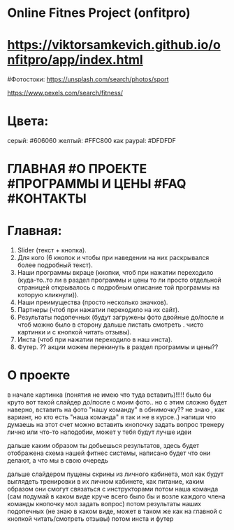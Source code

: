 # Online Fitnes Project (onfitpro)

# https://viktorsamkevich.github.io/onfitpro/app/index.html

#Фотостоки:
https://unsplash.com/search/photos/sport

https://www.pexels.com/search/fitness/
# Цвета:
серый: #606060
желтый: #FFC800
как paypal: #DFDFDF

# ГЛАВНАЯ #О ПРОЕКТЕ #ПРОГРАММЫ И ЦЕНЫ #FAQ #КОНТАКТЫ

# Главная:
1. Slider (текст + кнопка).
2. Для кого (6 кнопок и чтобы при наведении на них раскрывался более подробный текст).
3. Наши программы вкраце (кнопки, чтоб при нажатии переходило (куда-то..то ли в раздел программы и цены то ли просто отдельной страницей открывалось с подробным описание той программы на которую кликнули)).
4. Наши преимущества (просто несколько значков).
5. Партнеры (чтоб при нажатии переходило на их сайт).
6. Результаты подопечных (будут загружены фото двойные до/после и чтоб можно было в сторону дальше листать смотреть . чисто картинки и с кнопкой читать отзывы).
7. Инста (чтоб при нажатии переходило в наш инста).
8. Футер.
?? акции можем перекинуть в раздел программы и цены??


# О проекте
в начале картинка (понятия не имею что туда вставить)!!!!!
было бы круто вот такой слайдер до/после с моим фото.. но с этим сложно будет наверно, вставить на фото "нашу команду" в обнимочку?? не знаю , как вариант, но кто есть "наша команда" я так и не в курсе..) напиши что думаешь на этот счет
можно вставить кнопочку задать вопрос тренеру лично или что-то наподобии, может у тебя будут лучше идеи

дальше каким образом ты добьешься результатов, здесь будет отображена схема нашей фитнес системы, написано будет что они делают, а что мы в свою очередь

дальше слайдером пущены скрины из личного кабинета, мол как будут выглядеть тренировки в их личном кабинете, как питание, каким образом они смогут связаться с инструкторами
потом наша команда (сам подумай в каком виде круче всего было бы и возле каждого члена команды кнопочку мол задать вопрос)
потом результаты наших подопечных (не знаю в каком виде, может в таком же как на главной с кнопкой читать/смотреть отзывы)
потом инста и футер
